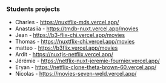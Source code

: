 ### Students projects

- Charles - https://nuxtflix-mds.vercel.app/   
- Anastasiia - https://tmdb-nuxt.vercel.app/movies
- Jean - https://b3-flix-chi.vercel.app/movies
- Thomas - https://nuxtflix-chi.vercel.app/movies
- matteo - https://b3flix.vercel.app/movies
- Ardit - https://nuxtjs-netflix.vercel.app/
- Jérémie - https://netflix-nuxt-jeremie-fournier.vercel.app/
- Eryan - https://netflix-clone-theta-brown-60.vercel.app/
- Nicolas - https://movies-seven-weld.vercel.app/

